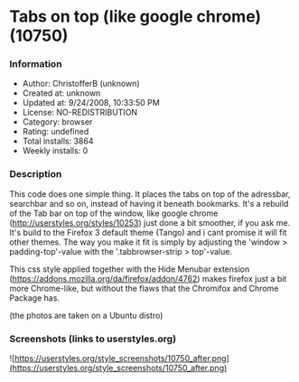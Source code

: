# Tabs on top (like google chrome) (10750)

### Information
- Author: ChristofferB (unknown)
- Created at: unknown
- Updated at: 9/24/2008, 10:33:50 PM
- License: NO-REDISTRIBUTION
- Category: browser
- Rating: undefined
- Total installs: 3864
- Weekly installs: 0


### Description
This code does one simple thing. It places the tabs on top of the adressbar, searchbar and so on, instead of having it beneath bookmarks.
It's a rebuild of the Tab bar on top of the window, like google chrome (http://userstyles.org/styles/10253) just done a bit smoother, if you ask me. 
It's build to the Firefox 3 default theme (Tango) and i cant promise it will fit other themes. The way you make it fit is simply by adjusting the 'window > padding-top'-value with the '.tabbrowser-strip > top'-value.

This css style applied together with the Hide Menubar extension (https://addons.mozilla.org/da/firefox/addon/4762) makes firefox just a bit more Chrome-like, but without the flaws that the Chromifox and Chrome Package has.


(the photos are taken on a Ubuntu distro)


### Screenshots (links to userstyles.org)
![https://userstyles.org/style_screenshots/10750_after.png](https://userstyles.org/style_screenshots/10750_after.png)


